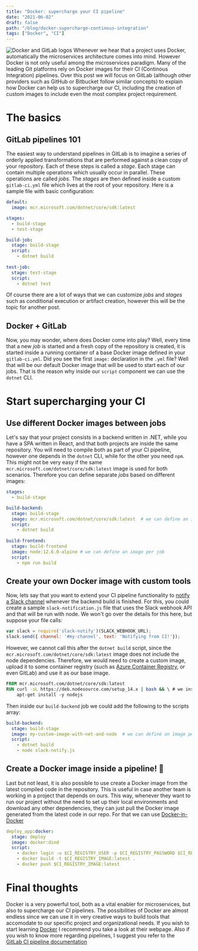 ```yaml
---
title: "Docker: supercharge your CI pipeline"
date: "2021-06-02"
draft: false
path: "/blog/docker-supercharge-continous-integration"
tags: ["Docker", "CI"]
---
```

![Docker and GitLab logos](/../images/docker-supercharge-continous-integration.png)
Whenever we hear that a project uses Docker, automatically the microservices architecture comes into mind. However Docker is not only useful among the microservices paradigm. Many of the leading Git platforms rely on Docker images for their CI (Continous Integration) pipelines. Over this post we will focus on GitLab (although other providers such as GitHub or Bitbucket follow similar concepts) to explain how Docker can help us to supercharge our CI, including the creation of custom images to include even the most complex project requirement.

# The basics
## GitLab pipelines 101
The easiest way to understand pipelines in GitLab is to imagine a series of orderly applied transformations that are performed against a clean copy of your repository. Each of these steps is called a *stage*. Each stage can contain multiple operations which usually occur in parallel. These operations are called *jobs*. The *stages* are then defined inside a custom `gitlab-ci.yml` file which lives at the root of your repository. Here is a sample file with basic configuration:

```yml
default:
  image: mcr.microsoft.com/dotnet/core/sdk:latest

stages:
  - build-stage
  - test-stage

build-job:
  stage: build-stage
  script:
    - dotnet build
    
test-job:
  stage: test-stage
  script:
    - dotnet test
```

Of course there are a lot of ways that we can customize *jobs* and *stages* such as conditional execution or artifact creation, however this will be the topic for another post. 

## Docker + GitLab
Now, you may wonder, where does Docker come into play? Well, every time that a new *job* is started and a fresh copy of the repository is created, it is started inside a running container of a base Docker image defined in your `gitlab-ci.yml`. Did you see the first `image:` declaration in the `.yml` file? Well that will be our default Docker image that will be used to start each of our jobs. That is the reason why inside our `script` component we can use the `dotnet` CLI. 

# Start supercharging your CI

## Use different Docker images between jobs
Let's say that your project consists in a backend written in .NET, while you have a SPA written in React, and that both projects are inside the same repository. You will need to compile both as part of your CI pipeline, however one depends in the `dotnet` CLI, while for the other you need `npm`. This might not be very easy if the same `mcr.microsoft.com/dotnet/core/sdk:latest` image is used for both scenarios. Therefore you can define separate *jobs* based on different images:

```yml
stages:
  - build-stage 

build-backend:
  stage: build-stage
  image: mcr.microsoft.com/dotnet/core/sdk:latest  # we can define an image per job
  script:
    - dotnet build
    
build-frontend:
  stage: build-frontend
  image: node:12.6.0-alpine # we can define an image per job
  script:
    - npm run build
```

## Create your own Docker image with custom tools
Now, lets say that you want to extend your CI pipeline functionality to [notify a Slack channel](https://slack.com/intl/en-mx/help/articles/202009646-Notify-a-channel-or-workspace) whenever the backend build is finished. For this, you could create a sample `slack-notification.js` file that uses the Slack webhook API and that will be run with node. We won't go over the details for this here, but suppose your file calls:

```js
var slack = require('slack-notify')(SLACK_WEBHOOK_URL); 
slack.send({ channel: '#my-channel', text: 'Notifying from CI!'}); 
```

However, we cannot call this after the `dotnet build` script, since the `mcr.microsoft.com/dotnet/core/sdk:latest` image does not include the node dependencies. Therefore, we would need to create a custom image, upload it to some container registry (such as [Azure Container Registry](https://azure.microsoft.com/en-us/services/container-registry/), or even GitLab) and use it as our base image. 

```Dockerfile
FROM mcr.microsoft.com/dotnet/core/sdk:latest
RUN curl -sL https://deb.nodesource.com/setup_14.x | bash && \ # we install the node dependencies
    apt-get install -y nodejs
```

Then inside our `build-backend` job we could add the following to the scripts array:
```yml
build-backend:
  stage: build-stage
  image: my-custom-image-with-net-and-node  # we can define an image per job
  script:
    - dotnet build
    - node slack-notify.js
```

## Create a Docker image inside a pipeline! 🤯

Last but not least, it is also possible to use create a Docker image from the latest compiled code in the repository. This is useful in case another team is working in a project that depends on ours. This way, whenever they want to run our project without the need to set up their local environments and download any other dependencies, they can just pull the Docker image generated from the latest code in our repo. For that we can use [Docker-in-Docker](https://docs.gitlab.com/ee/ci/docker/using_docker_build.html) 

```yml
deploy_app:docker:
  stage: deploy
  image: docker:dind    
  script:
    - docker login -u $CI_REGISTRY_USER -p $CI_REGISTRY_PASSWORD $CI_REGISTRY
    - docker build -t $CI_REGISTRY_IMAGE:latest .
    - docker push $CI_REGISTRY_IMAGE:latest
```

# Final thoughts
Docker is a very powerful tool, both as a vital enabler for microservices, but also to supercharge our CI pipelines. The possibilities of Docker are almost endless since we can use it in very creative ways to build tools that accomodate to our specific project and organizational needs. If you wish to start learning [Docker](https://www.docker.com/) I recommend you take a look at their webpage. Also if you wish to know more regarding pipelines, I suggest you refer to the [GitLab CI pipeline documentation](https://docs.gitlab.com/ee/ci/pipelines/index.html)